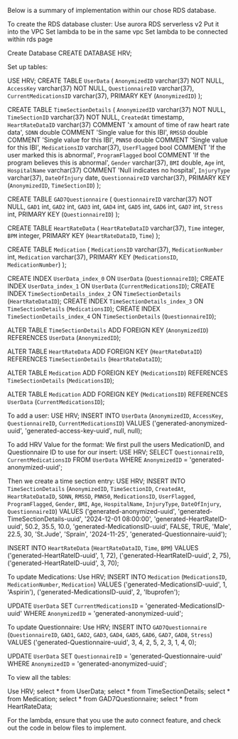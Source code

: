 Below is a summary of implementation within our chose RDS database.

To create the RDS database cluster:
Use aurora RDS serverless v2
Put it into the VPC
Set lambda to be in the same vpc
Set lambda to be connected within rds page

Create Database
CREATE DATABASE HRV;

Set up tables:

USE HRV;
CREATE TABLE `UserData` (
  `AnonymizedID` varchar(37) NOT NULL,
  `AccessKey` varchar(37) NOT NULL,
  `QuestionnaireID` varchar(37),
  `CurrentMedicationsID` varchar(37),
  PRIMARY KEY (`AnonymizedID`)
);

CREATE TABLE `TimeSectionDetails` (
  `AnonymizedID` varchar(37) NOT NULL,
  `TimeSectionID` varchar(37) NOT NULL,
  `CreatedAt` timestamp,
  `HeartRateDataID` varchar(37) COMMENT 'x amount of time of raw heart rate data',
  `SDNN` double COMMENT 'Single value for this IBI',
  `RMSSD` double COMMENT 'Single value for this IBI',
  `PNN50` double COMMENT 'Single value for this IBI',
  `MedicationsID` varchar(37),
  `UserFlagged` bool COMMENT 'If the user marked this is abnormal',
  `ProgramFlagged` bool COMMENT 'If the program believes this is abnormal',
  `Gender` varchar(37),
  `BMI` double,
  `Age` int,
  `HospitalName` varchar(37) COMMENT 'Null indicates no hospital',
  `InjuryType` varchar(37),
  `DateOfInjury` date,
  `QuestionnaireID` varchar(37),
  PRIMARY KEY (`AnonymizedID`, `TimeSectionID`)
);

CREATE TABLE `GAD7Questionnaire` (
  `QuestionnaireID` varchar(37) NOT NULL,
  `GAD1` int,
  `GAD2` int,
  `GAD3` int,
  `GAD4` int,
  `GAD5` int,
  `GAD6` int,
  `GAD7` int,
  `Stress` int,
  PRIMARY KEY (`QuestionnaireID`)
);

CREATE TABLE `HeartRateData` (
  `HeartRateDataID` varchar(37),
  `Time` integer,
  `BPM` integer,
  PRIMARY KEY (`HeartRateDataID`, `Time`)
);

CREATE TABLE `Medication` (
  `MedicationsID` varchar(37),
  `MedicationNumber` int,
  `Medication` varchar(37),
  PRIMARY KEY (`MedicationsID`, `MedicationNumber`)
);

CREATE INDEX `UserData_index_0` ON `UserData` (`QuestionnaireID`);
CREATE INDEX `UserData_index_1` ON `UserData` (`CurrentMedicationsID`);
CREATE INDEX `TimeSectionDetails_index_2` ON `TimeSectionDetails` (`HeartRateDataID`);
CREATE INDEX `TimeSectionDetails_index_3` ON `TimeSectionDetails` (`MedicationsID`);
CREATE INDEX `TimeSectionDetails_index_4` ON `TimeSectionDetails` (`QuestionnaireID`);

ALTER TABLE `TimeSectionDetails` ADD FOREIGN KEY (`AnonymizedID`) REFERENCES `UserData` (`AnonymizedID`);

ALTER TABLE `HeartRateData` ADD FOREIGN KEY (`HeartRateDataID`) REFERENCES `TimeSectionDetails` (`HeartRateDataID`);

ALTER TABLE `Medication` ADD FOREIGN KEY (`MedicationsID`) REFERENCES `TimeSectionDetails` (`MedicationsID`);

ALTER TABLE `Medication` ADD FOREIGN KEY (`MedicationsID`) REFERENCES `UserData` (`CurrentMedicationsID`);

To add a user:
USE HRV;
INSERT INTO `UserData` (`AnonymizedID`, `AccessKey`, `QuestionnaireID`, `CurrentMedicationsID`)
VALUES ('generated-anonymized-uuid', 'generated-access-key-uuid', null, null);


To add HRV Value for the format:
We first pull the users MedicationID, and Questionnaire ID to use for our insert:
USE HRV;
SELECT `QuestionnaireID`, `CurrentMedicationsID`
FROM `UserData`
WHERE `AnonymizedID` = 'generated-anonymized-uuid';


Then we create a time section entry:
USE HRV;
INSERT INTO `TimeSectionDetails` 
(`AnonymizedID`, `TimeSectionID`, `CreatedAt`, `HeartRateDataID`, `SDNN`, `RMSSD`, `PNN50`, `MedicationsID`, `UserFlagged`, `ProgramFlagged`, `Gender`, `BMI`, `Age`, `HospitalName`, `InjuryType`, `DateOfInjury`, `QuestionnaireID`)
VALUES
('generated-anonymized-uuid', 'generated-TimeSectionDetails-uuid', '2024-12-01 08:00:00', 'generated-HeartRateID-uuid', 50.2, 35.5, 10.0, 'generated-MedicationsID-uuid', FALSE, TRUE, 'Male', 22.5, 30, 'St.Jude', 'Sprain', '2024-11-25', 'generated-Questionnaire-uuid');

INSERT INTO `HeartRateData` 
(`HeartRateDataID`, `Time`, `BPM`)
VALUES
('generated-HeartRateID-uuid', 1, 72),
('generated-HeartRateID-uuid', 2, 75),
('generated-HeartRateID-uuid', 3, 70);



To update Medications:
Use HRV;
INSERT INTO `Medication` 
(`MedicationsID`, `MedicationNumber`, `Medication`)
VALUES
('generated-MedicationsID-uuid', 1, 'Aspirin'),
('generated-MedicationsID-uuid', 2, 'Ibuprofen');

UPDATE `UserData`
SET `CurrentMedicationsID` = 'generated-MedicationsID-uuid'
WHERE `AnonymizedID` = 'generated-anonymized-uuid';

To update Questionnaire:
Use HRV;
INSERT INTO `GAD7Questionnaire` 
(`QuestionnaireID`, `GAD1`, `GAD2`, `GAD3`, `GAD4`, `GAD5`, `GAD6`, `GAD7`, `GAD8`, `Stress`)
VALUES
('generated-Questionnaire-uuid', 3, 4, 2, 5, 2, 3, 1, 4, 0);

UPDATE `UserData` 
SET `QuestionnaireID` = 'generated-Questionnaire-uuid'
WHERE `AnonymizedID` = 'generated-anonymized-uuid';

To view all the tables:

Use HRV;
select * from UserData;
select * from TimeSectionDetails;
select * from Medication;
select * from GAD7Questionnaire;
select * from HeartRateData;


For the lambda, ensure that you use the auto connect feature, and check out the code in below files to implement.
